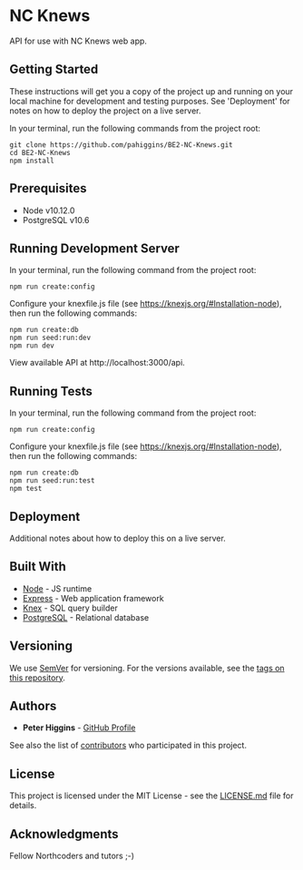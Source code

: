 # NC Knews

API for use with NC Knews web app.

## Getting Started

These instructions will get you a copy of the project up and running on your local machine for development and testing purposes. See 'Deployment' for notes on how to deploy the project on a live server.

In your terminal, run the following commands from the project root:

```
git clone https://github.com/pahiggins/BE2-NC-Knews.git
cd BE2-NC-Knews
npm install
```

## Prerequisites

- Node v10.12.0
- PostgreSQL v10.6

## Running Development Server

In your terminal, run the following command from the project root:

```
npm run create:config
```

Configure your knexfile.js file (see https://knexjs.org/#Installation-node), then run the following commands:

```
npm run create:db
npm run seed:run:dev
npm run dev
```

View available API at http://localhost:3000/api.

## Running Tests

In your terminal, run the following command from the project root:

```
npm run create:config
```

Configure your knexfile.js file (see https://knexjs.org/#Installation-node), then run the following commands:

```
npm run create:db
npm run seed:run:test
npm test
```

## Deployment

Additional notes about how to deploy this on a live server.

## Built With

* [Node](https://nodejs.org/en/) - JS runtime
* [Express](https://expressjs.com/) - Web application framework
* [Knex](https://knexjs.org) - SQL query builder
* [PostgreSQL](https://www.postgresql.org/) - Relational database

## Versioning

We use [SemVer](http://semver.org/) for versioning. For the versions available, see the [tags on this repository](https://github.com/pahiggins/BE2-NC-Knews/tags).

## Authors

* **Peter Higgins** - [GitHub Profile](https://github.com/pahiggins)

See also the list of [contributors](https://github.com/pahiggins/BE2-NC-Knews/contributors) who participated in this project.

## License

This project is licensed under the MIT License - see the [LICENSE.md](LICENSE.md) file for details.

## Acknowledgments

Fellow Northcoders and tutors ;-)
